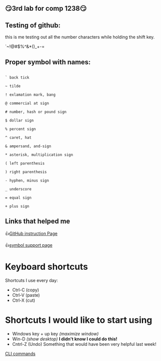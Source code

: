 ## 😏3rd lab for comp 1238😏

  <h2>
    Testing of github:
  </h2>



<p> 
  this is me testing out all the number characters while holding the shift key.
</p>

<p>
  `~!@#$%^&*()_+-=
</p>
<h2>Proper symbol with names:</h2>

```

` back tick

~ tilde

! exlamation mark, bang

@ commercial at sign

# number, hash or pound sign

$ dollar sign

% percent sign

^ caret, hat

& ampersand, and-sign

* asterisk, multiplication sign

( left parenthesis

) right parenthesis

- hyphen, minus sign

_ underscore

= equal sign

+ plus sign

```

<h2>Links that helped me</h2>

👍[GitHub instruction Page](https://docs.github.com/en/get-started/writing-on-github/getting-started-with-writing-and-formatting-on-github/basic-writing-and-formatting-syntax)

👍[symbol support page](https://finallylearn.com/what-are-the-keyboard-symbols-names/)




# Keyboard shortcuts
Shortcuts I use every day: 
- Ctrl-C (copy)
- Ctrl-V (paste)
- Ctrl-X (cut)

# Shortcuts I would like to start using
- Windows key + up key <em>(maximize window)</em>
- Win-D <em>(show desktop)</em> <strong>I didn't know I could do this!</strong>
- Cntrl-Z (Undo) Something that would have been very helpful last week!



[CLI commands](docs/cli.md)

  
